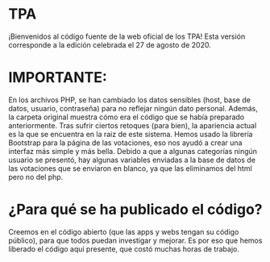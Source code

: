 # TPA
¡Bienvenidos al código fuente de la web oficial de los TPA!
Esta versión corresponde a la edición celebrada el 27 de agosto de 2020.

# IMPORTANTE:
En los archivos PHP, se han cambiado los datos sensibles (host, base de datos, usuario, contraseña) para no reflejar ningún dato personal.
Además, la carpeta original muestra cómo era el código que se había preparado anteriormente. Tras sufrir ciertos retoques (para bien), la apariencia actual es la que se encuentra en la raiz de este sistema.
Hemos usado la librería Bootstrap para la página de las votaciones, eso nos ayudó a crear una interfaz más simple y más bella.
Debido a que a algunas categorías ningún usuario se presentó, hay algunas variables enviadas a la base de datos de las votaciones que se enviaron en blanco, ya que las eliminamos del html pero no del php.

# ¿Para qué se ha publicado el código?
Creemos en el código abierto (que las apps y webs tengan su código público), para que todos puedan investigar y mejorar. Es por eso que hemos liberado el código aquí presente, que costó muchas horas de trabajo.
